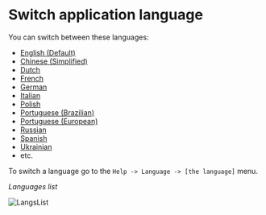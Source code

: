 # Switch application language

You can switch between these languages:

* <u>English (Default)</u>
* <u>Chinese (Simplified)</u>
* <u>Dutch</u>
* <u>French</u>
* <u>German</u>
* <u>Italian</u>
* <u>Polish</u>
* <u>Portuguese (Brazilian)</u>
* <u>Portuguese (European)</u>
* <u>Russian</u>
* <u>Spanish</u>
* <u>Ukrainian</u>
* etc.

To switch a language go to the `Help -> Language -> [the language]` menu.

_Languages list_

![LangsList](../screenshots/Interface/003_langChange.png ':no-zoom')
